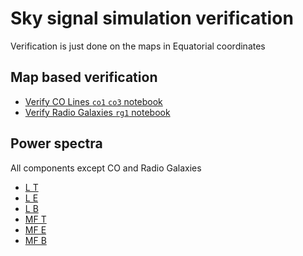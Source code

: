 # Sky signal simulation verification

Verification is just done on the maps in Equatorial coordinates

## Map based verification

* [Verify CO Lines `co1` `co3` notebook](./verify_CO.ipynb)
* [Verify Radio Galaxies `rg1` notebook](./verify_radio.ipynb)

## Power spectra

All components except CO and Radio Galaxies
* [L T](https://nbviewer.org/gist/zonca/e6404c0b4a08d2149c1560da026e14ef)
* [L E](https://nbviewer.org/gist/zonca/960c772cd6525bb95bcdd5ff829d03f9)
* [L B](https://nbviewer.org/gist/zonca/b8979b0e71e54fc803c81fb4660c218b)
* [MF T](https://nbviewer.org/gist/zonca/c6167b9577ede4ffae8ac05c3a151d23)
* [MF E](https://nbviewer.org/gist/zonca/1acac8db61e57dc11a268dfe6bccfbe5)
* [MF B](https://nbviewer.org/gist/zonca/b6360136d46d2e087a2eee9dc9756742)
